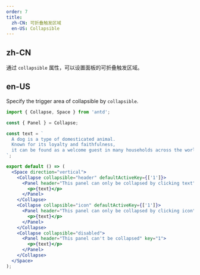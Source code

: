 ```yaml
---
order: 7
title:
  zh-CN: 可折叠触发区域
  en-US: Collapsible
---
```


## zh-CN

通过 `collapsible` 属性，可以设置面板的可折叠触发区域。

## en-US

Specify the trigger area of collapsible by `collapsible`.

```jsx
import { Collapse, Space } from 'antd';

const { Panel } = Collapse;

const text = `
  A dog is a type of domesticated animal.
  Known for its loyalty and faithfulness,
  it can be found as a welcome guest in many households across the world.
`;

export default () => (
  <Space direction="vertical">
    <Collapse collapsible="header" defaultActiveKey={['1']}>
      <Panel header="This panel can only be collapsed by clicking text" key="1">
        <p>{text}</p>
      </Panel>
    </Collapse>
    <Collapse collapsible="icon" defaultActiveKey={['1']}>
      <Panel header="This panel can only be collapsed by clicking icon" key="1">
        <p>{text}</p>
      </Panel>
    </Collapse>
    <Collapse collapsible="disabled">
      <Panel header="This panel can't be collapsed" key="1">
        <p>{text}</p>
      </Panel>
    </Collapse>
  </Space>
);
```

<style>
[data-theme="compact"] p, p {
  margin: 0;
}
#components-collapse-demo-collapsible .ant-space {
  width: 100%;
}
</style>
